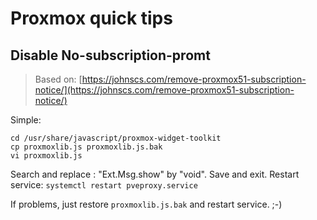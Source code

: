 # Proxmox quick tips

## Disable No-subscription-promt
> Based on: [https://johnscs.com/remove-proxmox51-subscription-notice/](https://johnscs.com/remove-proxmox51-subscription-notice/)

Simple:

```
cd /usr/share/javascript/proxmox-widget-toolkit
cp proxmoxlib.js proxmoxlib.js.bak
vi proxmoxlib.js
```
Search and replace : "Ext.Msg.show" by "void". Save and exit.
Restart service: `systemctl restart pveproxy.service`

If problems, just restore `proxmoxlib.js.bak` and restart service. ;-)
